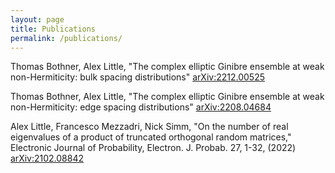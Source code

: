 ```yaml
---
layout: page
title: Publications
permalink: /publications/
---
```


Thomas Bothner, Alex Little, "The complex elliptic Ginibre ensemble at weak non-Hermiticity: bulk spacing distributions" [arXiv:2212.00525](https://arxiv.org/abs/2212.00525)

Thomas Bothner, Alex Little, "The complex elliptic Ginibre ensemble at weak non-Hermiticity: edge spacing distributions" [arXiv:2208.04684](https://arxiv.org/abs/2208.04684)

Alex Little, Francesco Mezzadri, Nick Simm, "On the number of real eigenvalues of a product of truncated orthogonal random matrices," Electronic Journal of Probability, Electron. J. Probab. 27, 1-32, (2022) [arXiv:2102.08842](https://arxiv.org/abs/2102.08842)
